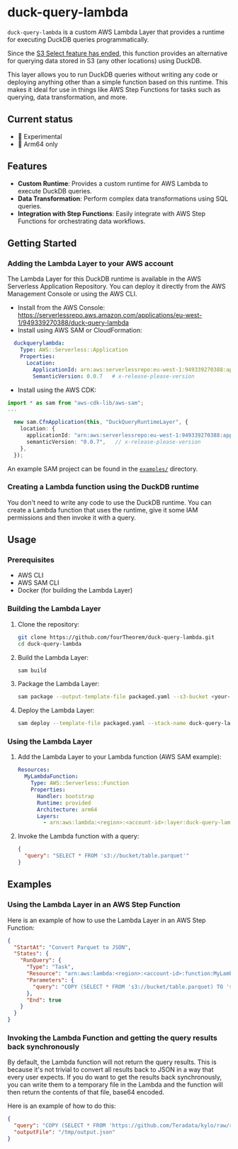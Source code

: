 # duck-query-lambda

`duck-query-lambda` is a custom AWS Lambda Layer that provides a runtime for executing DuckDB queries programmatically.

Since the [S3 Select feature has ended](https://aws.amazon.com/blogs/storage/how-to-optimize-querying-your-data-in-amazon-s3/), this function
provides an alternative for querying data stored in S3 (any other locations) using DuckDB.

This layer allows you to run DuckDB queries without writing any code or deploying anything other than a simple function based on this runtime. This makes it ideal for use in things like AWS Step Functions for tasks such as querying, data transformation, and more.

## Current status
- 🧪 Experimental
- 📱 Arm64 only

## Features

- **Custom Runtime**: Provides a custom runtime for AWS Lambda to execute DuckDB queries.
- **Data Transformation**: Perform complex data transformations using SQL queries.
- **Integration with Step Functions**: Easily integrate with AWS Step Functions for orchestrating data workflows.

## Getting Started

### Adding the Lambda Layer to your AWS account

The Lambda Layer for this DuckDB runtime is available in the AWS Serverless Application Repository. You can deploy it directly from the AWS Management Console or using the AWS CLI.

- Install from the AWS Console: https://serverlessrepo.aws.amazon.com/applications/eu-west-1/949339270388/duck-query-lambda
- Install using AWS SAM or CloudFormation:
```yaml
  duckquerylambda:
    Type: AWS::Serverless::Application
    Properties:
      Location:
        ApplicationId: arn:aws:serverlessrepo:eu-west-1:949339270388:applications/duck-query-lambda
        SemanticVersion: 0.0.7   # x-release-please-version
```  

- Install using the AWS CDK:
```typescript
import * as sam from "aws-cdk-lib/aws-sam";
...

  new sam.CfnApplication(this, "DuckQueryRuntimeLayer", {
    location: {
      applicationId: "arn:aws:serverlessrepo:eu-west-1:949339270388:applications/duck-query-lambda",
      semanticVersion: "0.0.7",   // x-release-please-version
    },
  });
```

An example SAM project can be found in the [`examples/`](./examples/) directory.

### Creating a Lambda function using the DuckDB runtime

You don't need to write any code to use the DuckDB runtime. You can create a Lambda function that uses the runtime, give it some IAM permissions and then invoke it with a query.


## Usage

### Prerequisites

- AWS CLI
- AWS SAM CLI
- Docker (for building the Lambda Layer)

### Building the Lambda Layer

1. Clone the repository:
    ```sh
    git clone https://github.com/fourTheorem/duck-query-lambda.git
    cd duck-query-lambda
    ```

2. Build the Lambda Layer:
    ```sh
    sam build
    ```

3. Package the Lambda Layer:
    ```sh
    sam package --output-template-file packaged.yaml --s3-bucket <your-s3-bucket>
    ```

4. Deploy the Lambda Layer:
    ```sh
    sam deploy --template-file packaged.yaml --stack-name duck-query-lambda --capabilities CAPABILITY_IAM
    ```

### Using the Lambda Layer

1. Add the Lambda Layer to your Lambda function (AWS SAM example):
    ```yaml
    Resources:
      MyLambdaFunction:
        Type: AWS::Serverless::Function
        Properties:
          Handler: bootstrap
          Runtime: provided
          Architecture: arm64
          Layers:
            - arn:aws:lambda:<region>:<account-id>:layer:duck-query-lambda:<version>
    ```

2. Invoke the Lambda function with a query:
    ```json
    {
      "query": "SELECT * FROM 's3://bucket/table.parquet'"
    }
    ```

## Examples

### Using the Lambda Layer in an AWS Step Function
Here is an example of how to use the Lambda Layer in an AWS Step Function:

```json
{
  "StartAt": "Convert Parquet to JSON",
  "States": {
    "RunQuery": {
      "Type": "Task",
      "Resource": "arn:aws:lambda:<region>:<account-id>:function:MyLambdaFunction",
      "Parameters": {
        "query": "COPY (SELECT * FROM 's3://bucket/table.parquet) TO 's3://bucket/output/result.json' (ARRAY)'",
      },
      "End": true
    }
  }
}
```

### Invoking the Lambda Function and getting the query results back synchronously

By default, the Lambda function will not return the query results. This is because it's not trivial to convert all results back to JSON in a way that every user expects. If you do want to get the results back synchronously, you can write them to a temporary file in the Lambda and the function will then return the contents of that file, base64 encoded.

Here is an example of how to do this:

```json
{
  "query": "COPY (SELECT * FROM 'https://github.com/Teradata/kylo/raw/refs/heads/master/samples/sample-data/parquet/userdata1.parquet' LIMIT 10) TO '/tmp/output.json'",
  "outputFile": "/tmp/output.json"
}
```
